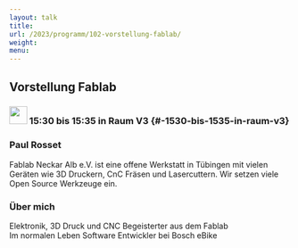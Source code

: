 ```yaml
---
layout: talk
title:
url: /2023/programm/102-vorstellung-fablab/
weight:
menu:
---
```

## Vorstellung Fablab

### <img height = "32" src="../../../images/lightning.svg"> 15:30 bis 15:35 in Raum V3 {#-1530-bis-1535-in-raum-v3}

### Paul Rosset

Fablab Neckar Alb e.V. ist eine offene Werkstatt in Tübingen mit vielen Geräten wie 3D Druckern, CnC Fräsen und Lasercuttern. Wir setzen viele Open Source Werkzeuge ein.

### Über mich

Elektronik, 3D Druck und CNC Begeisterter aus dem Fablab  
Im normalen Leben Software Entwickler bei Bosch eBike

